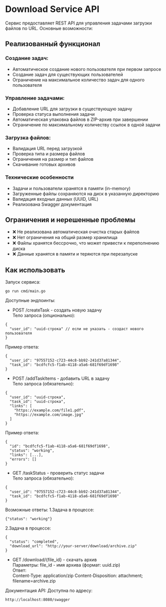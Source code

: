 # Download Service API
Сервис предоставляет REST API для управления задачами загрузки файлов по URL. Основные возможности:

## Реализованный функционал
### Создание задач:

- Автоматическое создание нового пользователя при первом запросе
- Создание задач для существующих пользователей
- Ограничение на максимальное количество задач для одного пользователя

### Управление задачами:

- Добавление URL для загрузки в существующую задачу
- Проверка статуса выполнения задачи
- Автоматическая упаковка файлов в ZIP-архив при завершении
- Ограничение по максимальному количеству ссылок в одной задачи

### Загрузка файлов:

- Валидация URL перед загрузкой
- Проверка типа и размера файлов
-  Ограничения на размер и тип файлов
- Скачивание готовых архивов

### Технические особенности

- Задачи и пользователи хранятся в памяти (in-memory)
- Загруженные файлы сохраняются на диск в указанную директорию
- Валидация входных данных (UUID, URL)
- Реализована Swagger документация

## Ограничения и нерешенные проблемы

- ❌ Не реализована автоматическая очистка старых файлов
- ❌ Нет ограничения на общий размер хранилища
- ❌ Файлы хранятся бессрочно, что может привести к переполнению диска
- ❌ Данные хранятся в памяти и теряются при перезапуске


## Как использовать
Запуск сервиса:

```
go run cmd/main.go
```
Доступные эндпоинты:

- POST /createTask - создать новую задачу <br />
Тело запроса (опционально):
```
{
  "user_id": "uuid-строка" // если не указать - создаст нового пользователя
}
```
Пример ответа:
```
{
  "user_id": "97557152-c723-44c8-bb92-241d37a81344",
  "task_id": "bcdfcfc5-f1ab-4118-a5a6-681f69df1698"
}
```



- POST /addTaskItems - добавить URL в задачу <br />
Тело запроса (обязательно):
```
{
  "user_id": "uuid-строка",
  "task_id": "uuid-строка",
  "links": [
    "https://example.com/file1.pdf",
    "https://example.com/image.jpg"
  ]
}
```
Пример ответа:
```
{
  "id": "bcdfcfc5-f1ab-4118-a5a6-681f69df1698",
  "status": "working",
  "links": [...],
  "errors": []
}
```

- GET /taskStatus - проверить статус задачи <br />
Тело запроса (обязательно):
```
{
  "user_id": "97557152-c723-44c8-bb92-241d37a81344",
  "task_id": "bcdfcfc5-f1ab-4118-a5a6-681f69df1698"
}
```
Возможные ответы:
1.Задача в процессе:
```
{"status": "working"}
```
2.Задача в процессе:
```
{
  "status": "completed",
  "download_url": "http://your-server/download/archive.zip"
}
```

- GET /download/{file_id} - скачать архив <br />
Параметры: file_id - имя архива (формат: uuid.zip) <br />
Ответ: <br />
Content-Type: application/zip
Content-Disposition: attachment; filename=archive.zip

Документация API:
Доступна по адресу:
```
http://localhost:8080/swagger
```
